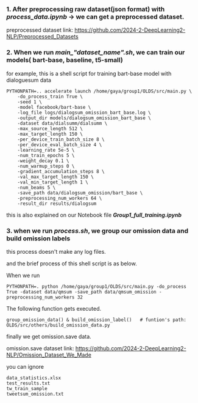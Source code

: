 ### 1. After preprocessing raw dataset(json format) with ***process_data.ipynb*** -> we can get a preprocessed dataset. 
preprocessed dataset link: 
<https://github.com/2024-2-DeepLearning2-NLP/Preprocessed_Datasets>


### 2. When we run ***main_"dataset_name".sh***, we can train our models( bart-base, baseline, t5-small)
for example, this is a shell script for training bart-base model with dialoguesum data
```
PYTHONPATH=.. accelerate launch /home/gaya/group1/OLDS/src/main.py \
    -do_process_train True \
    -seed 1 \
    -model facebook/bart-base \
    -log_file logs/dialogsum_omission_bart_base.log \
    -output_dir models/dialogsum_omission_bart_base \
    -dataset data/dialsumm/dialsumm \
    -max_source_length 512 \
    -max_target_length 150 \
    -per_device_train_batch_size 8 \
    -per_device_eval_batch_size 4 \
    -learning_rate 5e-5 \
    -num_train_epochs 5 \
    -weight_decay 0.1 \
    -num_warmup_steps 0 \
    -gradient_accumulation_steps 8 \
    -val_max_target_length 150 \
    -val_min_target_length 1 \
    -num_beams 5 \
    -save_path data/dialogsum_omission/bart_base \
    -preprocessing_num_workers 64 \
    -result_dir results/dialogsum
```
this is also explained on our Notebook file ***Group1_full_training.ipynb***

### 3. when we run ***process.sh***, we group our omission data and build omission labels
this process doesn't make any log files.

and the brief process of this shell script is as below. 


When we run
```
PYTHONPATH=. python /home/gaya/group1/OLDS/src/main.py -do_process True -dataset data/qmsum -save_path data/qmsum_omission -preprocessing_num_workers 32
```
The following function gets executed.
```
group_omission_data() & build_omission_label()   # funtion's path: OLDS/src/others/build_omission_data.py
```
finally we get omission.save data. 

omission.save dataset link: <https://github.com/2024-2-DeepLearning2-NLP/Omission_Dataset_We_Made>


you can ignore 
```
data_statistics.xlsx
test_results.txt
tw_train_sample
tweetsum_omission.txt
```
